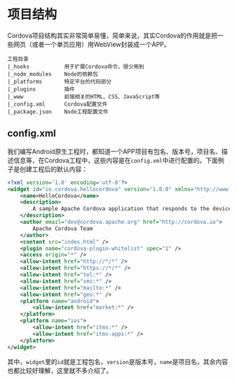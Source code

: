 # 项目结构

Cordova项目结构其实非常简单易懂，简单来说，其实Cordova的作用就是把一些网页（或者一个单页应用）用WebView封装成一个APP。

```
工程目录
|_hooks           用于扩展Cordova命令，很少用到
|_node_modules    Node的依赖包
|_platforms       特定平台的代码部分
|_plugins         插件
|_www             前端相关的HTML、CSS、JavaScript等
|_config.xml      Cordova配置文件
|_package.json    Node工程配置文件
```

## config.xml

我们编写Android原生工程时，都知道一个APP项目有包名、版本号，项目名、描述信息等，在Cordova工程中，这些内容是在`config.xml`中进行配置的。下面例子是创建工程后的默认内容：

```xml
<?xml version='1.0' encoding='utf-8'?>
<widget id="io.cordova.hellocordova" version="1.0.0" xmlns="http://www.w3.org/ns/widgets" xmlns:cdv="http://cordova.apache.org/ns/1.0">
    <name>HelloCordova</name>
    <description>
        A sample Apache Cordova application that responds to the deviceready event.
    </description>
    <author email="dev@cordova.apache.org" href="http://cordova.io">
        Apache Cordova Team
    </author>
    <content src="index.html" />
    <plugin name="cordova-plugin-whitelist" spec="1" />
    <access origin="*" />
    <allow-intent href="http://*/*" />
    <allow-intent href="https://*/*" />
    <allow-intent href="tel:*" />
    <allow-intent href="sms:*" />
    <allow-intent href="mailto:*" />
    <allow-intent href="geo:*" />
    <platform name="android">
        <allow-intent href="market:*" />
    </platform>
    <platform name="ios">
        <allow-intent href="itms:*" />
        <allow-intent href="itms-apps:*" />
    </platform>
</widget>
```

其中，`widget`里的`id`就是工程包名，`version`是版本号，`name`是项目名，其余内容也都比较好理解，这里就不多介绍了。
